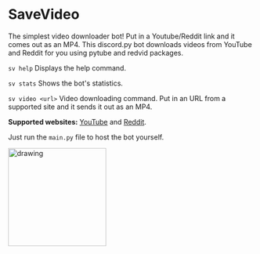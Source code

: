 # SaveVideo

The simplest video downloader bot! Put in a Youtube/Reddit link and it comes out as an MP4.
This discord.py bot downloads videos from YouTube and Reddit for you using pytube and redvid packages.

```sv help``` Displays the help command.

```sv stats``` Shows the bot's statistics.

```sv video <url>``` Video downloading command. Put in an URL from a supported site and it sends it out as an MP4.

**Supported websites:** [YouTube](https://www.youtube.com/) and [Reddit](https://www.reddit.com/).

Just run the ```main.py``` file to host the bot yourself.

<a href="https://www.paypal.com/paypalme/devicetr" rel="Donate!"><img src="https://raw.githubusercontent.com/aha999/DonateButtons/master/Paypal.png" alt="drawing" width="200"/></a>
